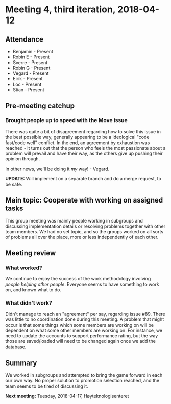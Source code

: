 # Meeting 4, third iteration, 2018-04-12

## Attendance

- Benjamin - Present
- Robin E - Present
- Sverre - Present
- Robin G - Present
- Vegard - Present
- Eirik - Present
- Loc - Present
- Stian - Present

## Pre-meeting catchup

### Brought people up to speed with the Move issue

There was quite a bit of disagreement regarding how to solve this issue in the best possible way, generally appearing to be a ideological "code fast/code well" conflict. In the end, an agreement by exhaustion was reached - it turns out that the person who feels the most passionate about a problem will prevail and have their way, as the others give up pushing their opinion through.

In other news, we'll be doing it *my* way! - Vegard.

**UPDATE:** Will implement on a separate branch and do a merge request, to be safe.

## Main topic: Cooperate with working on assigned tasks

This group meeting was mainly people working in subgroups and discussing implementation details or resolving problems together with other team members. We had no set topic, and so the groups worked on all sorts of problems all over the place, more or less independently of each other.

## Meeting review

### What worked?

We continue to enjoy the success of the work methodology involving *people helping other people*. Everyone seems to have something to work on, and known what to do.

### What didn't work?

Didn't manage to reach an "agreement" per say, regarding issue #89. There was little to no coordination done during this meeting. A problem that might occur is that some things which some members are working on will be dependent on what some other members are working on. For instance, we need to update the accounts to support performance rating, but the way those are saved/loaded will need to be changed again once we add the database.

## Summary

We worked in subgroups and attempted to bring the game forward in each our own way. No proper solution to promotion selection reached, and the team seems to be tired of discussing it.

**Next meeting:** Tuesday, 2018-04-17, Høyteknologisenteret
